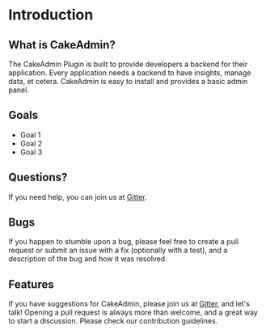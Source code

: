 Introduction
============

## What is CakeAdmin?
The CakeAdmin Plugin is built to provide developers a backend for their application. Every application needs a backend to have insights, manage data, et cetera.
CakeAdmin is easy to install and provides a basic admin panel.

## Goals

- Goal 1
- Goal 2
- Goal 3

## Questions?

If you need help, you can join us at [Gitter](https://gitter.im/bakkerij/cakeadmin-beta). 

## Bugs

If you happen to stumble upon a bug, please feel free to create a pull request or submit an issue with a fix (optionally with a test), and a description of the bug 
and how it was resolved.

## Features

If you have suggestions for CakeAdmin, please join us at [Gitter](https://gitter.im/bakkerij/cakeadmin-beta), and let's talk! Opening a pull request is always more 
than welcome, and a great way to start a discussion. Please check our contribution guidelines.
